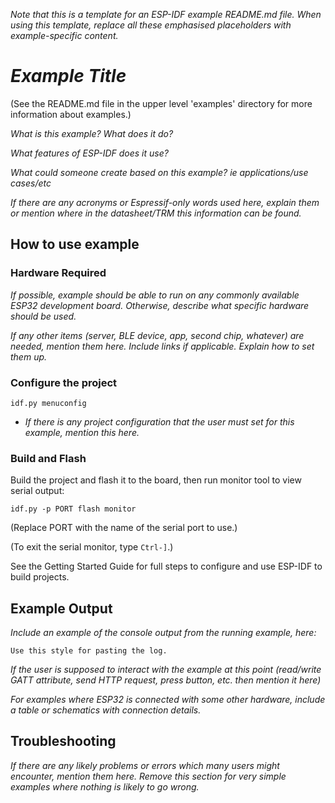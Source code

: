 _Note that this is a template for an ESP-IDF example README.md file. When using this template, replace all these emphasised placeholders with example-specific content._

# _Example Title_

(See the README.md file in the upper level 'examples' directory for more information about examples.)

_What is this example? What does it do?_

_What features of ESP-IDF does it use?_

_What could someone create based on this example? ie applications/use cases/etc_

_If there are any acronyms or Espressif-only words used here, explain them or mention where in the datasheet/TRM this information can be found._

## How to use example

### Hardware Required

_If possible, example should be able to run on any commonly available ESP32 development board. Otherwise, describe what specific hardware should be used._

_If any other items (server, BLE device, app, second chip, whatever) are needed, mention them here. Include links if applicable. Explain how to set them up._

### Configure the project

```
idf.py menuconfig
```

* _If there is any project configuration that the user must set for this example, mention this here._

### Build and Flash

Build the project and flash it to the board, then run monitor tool to view serial output:

```
idf.py -p PORT flash monitor
```

(Replace PORT with the name of the serial port to use.)

(To exit the serial monitor, type ``Ctrl-]``.)

See the Getting Started Guide for full steps to configure and use ESP-IDF to build projects.

## Example Output

_Include an example of the console output from the running example, here:_

```
Use this style for pasting the log.
```

_If the user is supposed to interact with the example at this point (read/write GATT attribute, send HTTP request, press button, etc. then mention it here)_

_For examples where ESP32 is connected  with some other hardware, include a table or schematics with connection details._

## Troubleshooting

_If there are any likely problems or errors which many users might encounter, mention them here. Remove this section for very simple examples where nothing is likely to go wrong._

